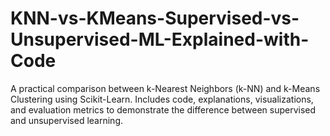 # KNN-vs-KMeans-Supervised-vs-Unsupervised-ML-Explained-with-Code
A practical comparison between k-Nearest Neighbors (k-NN) and k-Means Clustering using Scikit-Learn. Includes code, explanations, visualizations, and evaluation metrics to demonstrate the difference between supervised and unsupervised learning.
